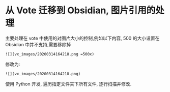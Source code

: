 # 从 Vote 迁移到 Obsidian, 图片引用的处理

主要处理在 vote 中使用的对图片大小的控制,例如以下内容, 500 的大小设置在 Obsidian 中并不支持,需要移除掉

```
![](vx_images/20200314164218.png =500x)
```

修改为:

```
![](vx_images/20200314164218.png)
```

使用 Python 开发, 遍历指定文件夹下所有文件, 逐行扫描并修改.
